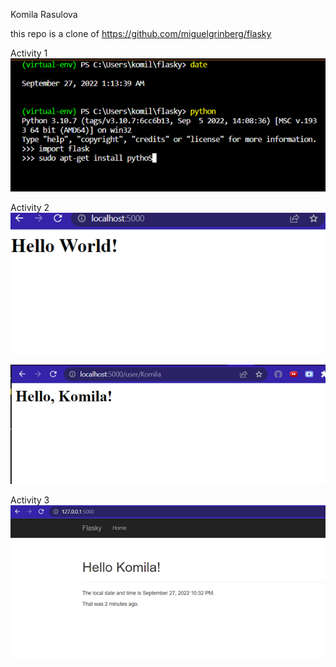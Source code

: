 Komila Rasulova

this repo is a clone of 
https://github.com/miguelgrinberg/flasky

Activity 1
![](Images/Activity1.png)

Activity 2
![](Images/Activity2.png)

![](Images/Activity2.2.png)

Activity 3
![](Images/Activity3.png)


